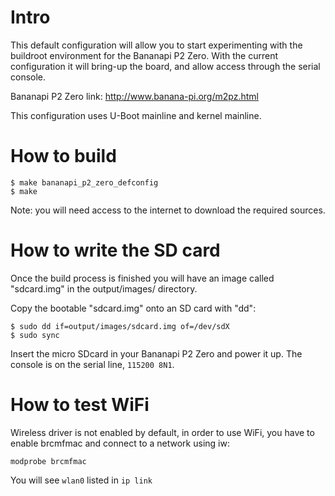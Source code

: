 Intro
=====

This default configuration will allow you to start experimenting with the
buildroot environment for the Bananapi P2 Zero. With the current
configuration it will bring-up the board, and allow access through the
serial console.

Bananapi P2 Zero link:
http://www.banana-pi.org/m2pz.html

This configuration uses U-Boot mainline and kernel mainline.

How to build
============
```
$ make bananapi_p2_zero_defconfig
$ make
```
Note: you will need access to the internet to download the required
sources.

How to write the SD card
========================

Once the build process is finished you will have an image called "sdcard.img"
in the output/images/ directory.

Copy the bootable "sdcard.img" onto an SD card with "dd":
```
$ sudo dd if=output/images/sdcard.img of=/dev/sdX
$ sudo sync
```
Insert the micro SDcard in your Bananapi P2 Zero and power it up. The console
is on the serial line, ```115200 8N1```.

How to test WiFi 
==================

Wireless driver is not enabled by default, in order to use WiFi, you have to 
enable brcmfmac and connect to a network using iw:
```
modprobe brcmfmac
```

You will see ```wlan0``` listed in ```ip link```
